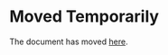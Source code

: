 Moved Temporarily
=================

The document has moved
[here](http://decolereetdespoir.blogspot.com/2016/09/les-hommes-sont-ils-discrimines-en.html).
